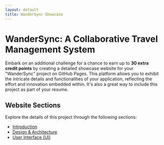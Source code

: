 ```yaml
---
layout: default
title: WanderSync Showcase
---
```


# WanderSync: A Collaborative Travel Management System

Embark on an additional challenge for a chance to earn up to **30 extra credit points** by creating a detailed showcase website for your "WanderSync" project on GitHub Pages. This platform allows you to exhibit the intricate details and functionalities of your application, reflecting the effort and innovation embedded within. It's also a great way to include this project as part of your resume.

## Website Sections

Explore the details of this project through the following sections:

- [Introduction](introduction.md)
- [Design & Architecture](design_architecture.md)
- [User Interface (UI)](ui.md)
